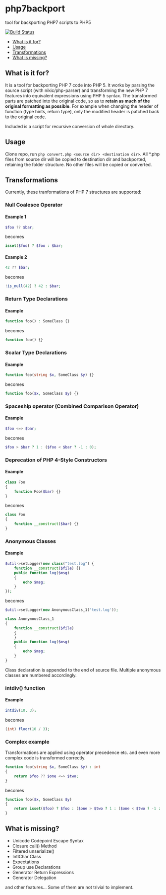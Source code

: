 # php7backport
tool for backporting PHP7 scripts to PHP5

[![Build Status](https://travis-ci.org/ondrejbouda/php7backport.svg?branch=master)](https://travis-ci.org/ondrejbouda/php7backport)

* [What is it for?](#what-is-it-for)
* [Usage](#usage)
* [Transformations](#transformations)
* [What is missing?](#what-is-missing)

## What is it for?

It is a tool for backporting PHP 7 code into PHP 5. It works by parsing the source script (with nikic/php-parser) and transforming the new PHP 7 features into equivalent expressions using PHP 5 syntax. The transformed parts are patched into the original code, so as to **retain as much of the original formatting as possible**. For example when changing the header of function (type hints, return type), only the modified header is patched back to the original code.

Included is a script for recursive conversion of whole directory.

## Usage

Clone repo, run ```php convert.php <source dir> <destination dir>```. All *.php files from source dir will be copied to destination dir and backported, retaining the folder structure. No other files will be copied or converted.

## Transformations

Currently, these tranformations of PHP 7 structures are supported:

### Null Coalesce Operator

#### Example 1
```php
$foo ?? $bar;
```
becomes
```php
isset($foo) ? $foo : $bar;
```

#### Example 2
```php
42 ?? $bar;
```
becomes
```php
!is_null(42) ? 42 : $bar;
```

### Return Type Declarations

#### Example
```php
function foo() : SomeClass {}
```
becomes
```php
function foo() {}
```

### Scalar Type Declarations

#### Example
```php
function foo(string $x, SomeClass $y) {}
```
becomes
```php
function foo($x, SomeClass $y) {}
```

### Spaceship operator (Combined Comparison Operator)

#### Example
```php
$foo <=> $bar;
```
becomes
```php
$foo > $bar ? 1 : ($foo < $bar ? -1 : 0);
```

### Deprecation of PHP 4-Style Constructors

#### Example
```php
class Foo
{
    function Foo($bar) {}
}
```
becomes
```php
class Foo
{
    function __construct($bar) {}
}
```

### Anonymous Classes

#### Example
```php
$util->setLogger(new class("test.log") {
    function __construct($file) {}
    public function log($msg)
    {
        echo $msg;
    }
});
```
becomes
```php
$util->setLogger(new AnonymousClass_1('test.log'));

class AnonymousClass_1
{
    function __construct($file)
    {
    }
    public function log($msg)
    {
        echo $msg;
    }
}
```

Class declaration is appended to the end of source file. Multiple anonymous classes are numbered accordingly.

### intdiv() function

#### Example
```php
intdiv(10, 3);
```
becomes
```php
(int) floor(10 / 3);
```

### Complex example
Transformations are applied using operator precedence etc. and even more complex code is transformed correctly.

```php
function foo(string $x, SomeClass $y) : int
{
    return $foo ?? $one <=> $two;
}
```
becomes
```php
function foo($x, SomeClass $y)
{
    return isset($foo) ? $foo : ($one > $two ? 1 : ($one < $two ? -1 : 0));
}
```

## What is missing?

* Unicode Codepoint Escape Syntax
* Closure call() Method
* Filtered unserialize()
* IntlChar Class
* Expectations
* Group use Declarations
* Generator Return Expressions
* Generator Delegation

and other features... Some of them are not trivial to implement.
